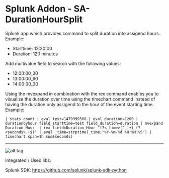 # Splunk Addon - SA-DurationHourSplit
Splunk app which provides command to split duration into assigend hours. Example:

* Starttime: 12:30:00
* Duration: 120 minutes

Add multivalue field to search with the following values:
* 12:00:00_30
* 13:00:00_60
* 14:00:00_30

Using the mvexpand in combination with the rex command enables you to visualize the  duration over time using the timechart command instead of having the duration only assigend to the hour of the event starting time. Example:

```| stats count | eval test=1479999508 | eval duration=1200 | durationbyhour field_starttime=test field_duration=duration | mvexpand Duration_Hour  | rex field=Duration_Hour "(?<_time>[^_]+)_(?<seconds>.+$)" | eval _time=strptime(_time,"%Y-%m-%d %H:%M:%S") | timechart span=1h sum(seconds)```

---

![alt tag](https://raw.githubusercontent.com/thories/SA-DurationHourSplit/master/2016-11-25_23-03-40.png)

Integrated / Used libs:

Splunk SDK: https://github.com/splunk/splunk-sdk-python
